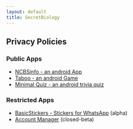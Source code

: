 ```yaml
---
layout: default
title: SecretBiology
---
```


## Privacy Policies
### Public Apps
* [NCBSinfo - an android App](https://github.com/NCBSinfo/NCBSinfo/blob/master/PrivacyPolicy.md)
* [Taboo - an android Game](https://github.com/secretBiology/Taboo/blob/master/Privacy.md)
* [Minimal Quiz - an android trivia quiz](https://github.com/secretBiology/Quiz/blob/master/Privacy.md)

### Restricted Apps
* [BasicStickers - Stickers for WhatsApp](https://github.com/secretBiology/Taboo/blob/master/Privacy.md) (alpha)
* [Account Manager](./account-manager.html) (closed-beta)


